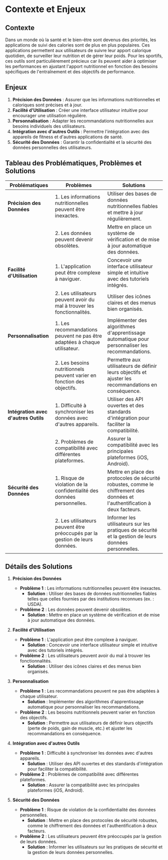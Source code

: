 # Contexte et Enjeux

## Contexte
Dans un monde où la santé et le bien-être sont devenus des priorités, les applications de suivi des calories sont de plus en plus populaires. Ces applications permettent aux utilisateurs de suivre leur apport calorique quotidien, de surveiller leur nutrition et de gérer leur poids. Pour les sportifs, ces outils sont particulièrement précieux car ils peuvent aider à optimiser les performances en ajustant l'apport nutritionnel en fonction des besoins spécifiques de l'entraînement et des objectifs de performance.

## Enjeux
1. **Précision des Données** : Assurer que les informations nutritionnelles et caloriques sont précises et à jour.
2. **Facilité d'Utilisation** : Créer une interface utilisateur intuitive pour encourager une utilisation régulière.
3. **Personnalisation** : Adapter les recommandations nutritionnelles aux besoins individuels des utilisateurs.
4. **Intégration avec d'autres Outils** : Permettre l'intégration avec des appareils de fitness et d'autres applications de santé.
5. **Sécurité des Données** : Garantir la confidentialité et la sécurité des données personnelles des utilisateurs.

## Tableau des Problématiques, Problèmes et Solutions

| Problématiques                | Problèmes                                                                 | Solutions                                                                                     |
|-------------------------------|--------------------------------------------------------------------------|----------------------------------------------------------------------------------------------|
| **Précision des Données**     | 1. Les informations nutritionnelles peuvent être inexactes.              | Utiliser des bases de données nutritionnelles fiables et mettre à jour régulièrement.         |
|                               | 2. Les données peuvent devenir obsolètes.                                | Mettre en place un système de vérification et de mise à jour automatique des données.         |
| **Facilité d'Utilisation**    | 1. L'application peut être complexe à naviguer.                          | Concevoir une interface utilisateur simple et intuitive avec des tutoriels intégrés.          |
|                               | 2. Les utilisateurs peuvent avoir du mal à trouver les fonctionnalités.  | Utiliser des icônes claires et des menus bien organisés.                                      |
| **Personnalisation**          | 1. Les recommandations peuvent ne pas être adaptées à chaque utilisateur.| Implémenter des algorithmes d'apprentissage automatique pour personnaliser les recommandations. |
|                               | 2. Les besoins nutritionnels peuvent varier en fonction des objectifs.   | Permettre aux utilisateurs de définir leurs objectifs et ajuster les recommandations en conséquence. |
| **Intégration avec d'autres Outils** | 1. Difficulté à synchroniser les données avec d'autres appareils.         | Utiliser des API ouvertes et des standards d'intégration pour faciliter la compatibilité.     |
|                               | 2. Problèmes de compatibilité avec différentes plateformes.              | Assurer la compatibilité avec les principales plateformes (iOS, Android).                     |
| **Sécurité des Données**      | 1. Risque de violation de la confidentialité des données personnelles.   | Mettre en place des protocoles de sécurité robustes, comme le chiffrement des données et l'authentification à deux facteurs. |
|                               | 2. Les utilisateurs peuvent être préoccupés par la gestion de leurs données. | Informer les utilisateurs sur les pratiques de sécurité et la gestion de leurs données personnelles. |

## Détails des Solutions

1. **Précision des Données**
   - **Problème 1** : Les informations nutritionnelles peuvent être inexactes.
     - **Solution** : Utiliser des bases de données nutritionnelles fiables telles que celles fournies par des institutions reconnues (ex. : USDA).
   - **Problème 2** : Les données peuvent devenir obsolètes.
     - **Solution** : Mettre en place un système de vérification et de mise à jour automatique des données.

2. **Facilité d'Utilisation**
   - **Problème 1** : L'application peut être complexe à naviguer.
     - **Solution** : Concevoir une interface utilisateur simple et intuitive avec des tutoriels intégrés.
   - **Problème 2** : Les utilisateurs peuvent avoir du mal à trouver les fonctionnalités.
     - **Solution** : Utiliser des icônes claires et des menus bien organisés.

3. **Personnalisation**
   - **Problème 1** : Les recommandations peuvent ne pas être adaptées à chaque utilisateur.
     - **Solution** : Implémenter des algorithmes d'apprentissage automatique pour personnaliser les recommandations.
   - **Problème 2** : Les besoins nutritionnels peuvent varier en fonction des objectifs.
     - **Solution** : Permettre aux utilisateurs de définir leurs objectifs (perte de poids, gain de muscle, etc.) et ajuster les recommandations en conséquence.

4. **Intégration avec d'autres Outils**
   - **Problème 1** : Difficulté à synchroniser les données avec d'autres appareils.
     - **Solution** : Utiliser des API ouvertes et des standards d'intégration pour faciliter la compatibilité.
   - **Problème 2** : Problèmes de compatibilité avec différentes plateformes.
     - **Solution** : Assurer la compatibilité avec les principales plateformes (iOS, Android).

5. **Sécurité des Données**
   - **Problème 1** : Risque de violation de la confidentialité des données personnelles.
     - **Solution** : Mettre en place des protocoles de sécurité robustes, comme le chiffrement des données et l'authentification à deux facteurs.
   - **Problème 2** : Les utilisateurs peuvent être préoccupés par la gestion de leurs données.
     - **Solution** : Informer les utilisateurs sur les pratiques de sécurité et la gestion de leurs données personnelles.
